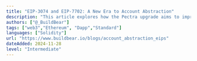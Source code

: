 ```yaml
---
title: "EIP-3074 and EIP-7702: A New Era to Account Abstraction"
description: "This article explores how the Pectra upgrade aims to improve Ethereum wallet functionality and enhance the user experience, focusing on its major contributing EIPs: EIP-3074 and EIP-7702."
authors: ["@_BuildBear"]
tags: ["web3","Ethereum", "Dapp","Standard"]
languages: ["Solidity"]
url: "https://www.buildbear.io/blogs/account_abstraction_eips"
dateAdded: 2024-11-28
level: "Intermediate"
---
```

